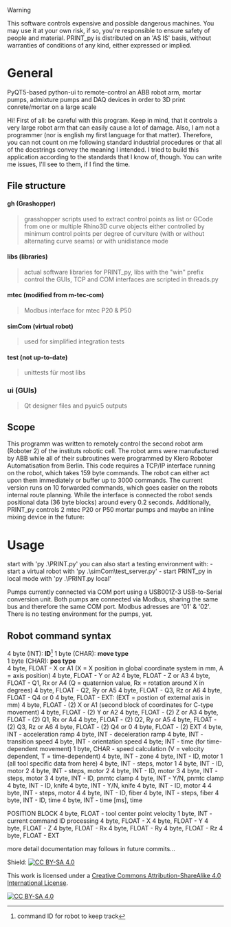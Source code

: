 > [!WARNING]
> This software controls expensive and possible dangerous machines. You may use
> it at your own risk, if so, you're responsible to ensure safety of people and
> material. PRINT_py is distributed on an 'AS IS' basis, without warranties of
> conditions of any kind, either expressed or implied.


# General

PyQT5-based python-ui to remote-control an ABB robot arm, mortar pumps,
admixture pumps and DAQ devices in order to 3D print conrete/mortar
on a large scale

Hi! First of all: be careful with this program. Keep in mind, that it 
controls a very large robot arm that can easily cause a lot of damage. 
Also, I am not a programmer (nor is english my first language for that
matter). Therefore, you can not count on me following standard industrial
procedures or that all of the docstrings convey the meaning I intended.
I tried to build this application according to the standards that I know
of, though. You can write me issues, I'll see to them, if I find the time.

## File structure

#### gh (Grashopper)

> grasshopper scripts used to extract control points as list or
> GCode from one or multiple Rhino3D curve objects either controlled
> by minimum control points per degree of curviture (with or without
> alternating curve seams) or with unidistance mode

#### libs (libraries)

> actual software libraries for PRINT_py, libs with the "win" prefix
> control the GUIs, TCP and COM interfaces are scripted in
> threads.py

#### mtec (modified from m-tec-com)
 
> Modbus interface for mtec P20 & P50

#### simCom (virtual robot)

> used for simplified integration tests

#### test (not up-to-date)

> unittests für most libs

### ui (GUIs)

> Qt designer files and pyuic5 outputs

## Scope

This programm was written to remotely control the second robot arm
(Roboter 2) of the instituts robotic cell. The robot arms were
manufactured by ABB while all of their subroutines were programmed by
Klero Roboter Automatisation from Berlin. This code requires a TCP/IP
interface running on the robot, which takes 159 byte commands. The robot
can either act upon them immediately or buffer up to 3000 commands. The
current version runs on 10 forwarded commands, which goes easier on the
robots internal route planning. While the interface is connected the robot
sends positional data (36 byte blocks) around every 0.2 seconds. Additionally,
PRINT_py controls 2 mtec P20 or P50 mortar pumps and maybe an inline mixing
device in the future:

# Usage

start with 'py .\PRINT.py'
you can also start a testing environment with:
        - start a virtual robot with 'py .\simCom\test_server.py'
        - start PRINT_py in local mode with 'py .\PRINT.py local'

Pumps currently connected via COM port using a USB001Z-3 USB-to-Serial
conversion unit. Both pumps are connected via Modbus, sharing the same bus
and therefore the same COM port. Modbus adresses are '01' & '02'. There is 
no testing environment for the pumps, yet.

## Robot command syntax 


4 byte (INT):  **ID**[^1]
1 byte (CHAR): **move type**      
1 byte (CHAR): **pos type**    
4 byte, FLOAT - X or A1             (X = X position in global coordinate
                                        system in mm, A = axis position)
4 byte, FLOAT - Y or A2
4 byte, FLOAT - Z or A3
4 byte, FLOAT - Q1, Rx or A4        (Q = quaternion value,
                                        Rx = rotation around X in degrees)
4 byte, FLOAT - Q2, Ry or A5
4 byte, FLOAT - Q3, Rz or A6
4 byte, FLOAT - Q4 or 0
4 byte, FLOAT - EXT:                (EXT = postion of external axis in mm)
4 byte, FLOAT - (2) X or A1         (second block of coordinates for
                                        C-type movement)
4 byte, FLOAT - (2) Y or A2
4 byte, FLOAT - (2) Z or A3
4 byte, FLOAT - (2) Q1, Rx or A4
4 byte, FLOAT - (2) Q2, Ry or A5
4 byte, FLOAT - (2) Q3, Rz or A6
4 byte, FLOAT - (2) Q4 or 0
4 byte, FLOAT - (2) EXT
4 byte, INT -   acceleration ramp
4 byte, INT -   deceleration ramp
4 byte, INT -   transition speed
4 byte, INT -   orientation speed
4 byte; INT -   time                (for time-dependent movement)
1 byte, CHAR -  speed calculation   (V = velocity dependent,
                                        T = time-dependent)
4 byte, INT -   zone
4 byte, INT -   ID, motor 1         (all tool specific data from here)
4 byte, INT -   steps, motor 1
4 byte, INT -   ID, motor 2
4 byte, INT -   steps, motor 2
4 byte, INT -   ID, motor 3
4 byte, INT -   steps, motor 3
4 byte, INT -   ID, pnmtc clamp
4 byte, INT -   Y/N, pnmtc clamp
4 byte, INT -   ID, knife
4 byte, INT -   Y/N, knife
4 byte, INT -   ID, motor 4
4 byte, INT -   steps, motor 4
4 byte, INT -   ID, fiber
4 byte, INT -   steps, fiber
4 byte, INT -   ID, time
4 byte, INT -   time [ms], time

[^1]: command ID for robot to keep track
[^2]: use: L (linear movement), J (joint movement), C (circular movement)
[^3]: use: E (rotation in Euler angles), Q (rotation as quaternion), A (pass 6 axis values)


POSITION BLOCK
4 byte, FLOAT - tool center point velocity
1 byte, INT -   current command ID processing
4 byte, FLOAT - X
4 byte, FLOAT - Y
4 byte, FLOAT - Z
4 byte, FLOAT - Rx
4 byte, FLOAT - Ry
4 byte, FLOAT - Rz
4 byte, FLOAT - EXT

more detail documentation may follows in future commits...


Shield: [![CC BY-SA 4.0][cc-by-sa-shield]][cc-by-sa]

This work is licensed under a
[Creative Commons Attribution-ShareAlike 4.0 International License][cc-by-sa].

[![CC BY-SA 4.0][cc-by-sa-image]][cc-by-sa]

[cc-by-sa]: http://creativecommons.org/licenses/by-sa/4.0/
[cc-by-sa-image]: https://licensebuttons.net/l/by-sa/4.0/88x31.png
[cc-by-sa-shield]: https://img.shields.io/badge/License-CC%20BY--SA%204.0-lightgrey.svg
